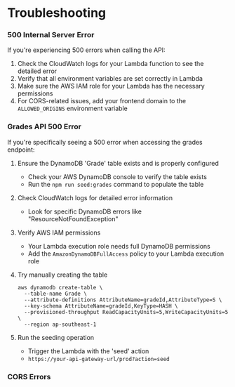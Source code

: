 # Troubleshooting

### 500 Internal Server Error

If you're experiencing 500 errors when calling the API:

1. Check the CloudWatch logs for your Lambda function to see the detailed error
2. Verify that all environment variables are set correctly in Lambda
3. Make sure the AWS IAM role for your Lambda has the necessary permissions
4. For CORS-related issues, add your frontend domain to the `ALLOWED_ORIGINS` environment variable

### Grades API 500 Error

If you're specifically seeing a 500 error when accessing the grades endpoint:

1. Ensure the DynamoDB 'Grade' table exists and is properly configured

   - Check your AWS DynamoDB console to verify the table exists
   - Run the `npm run seed:grades` command to populate the table

2. Check CloudWatch logs for detailed error information

   - Look for specific DynamoDB errors like "ResourceNotFoundException"

3. Verify AWS IAM permissions

   - Your Lambda execution role needs full DynamoDB permissions
   - Add the `AmazonDynamoDBFullAccess` policy to your Lambda execution role

4. Try manually creating the table

   ```
   aws dynamodb create-table \
     --table-name Grade \
     --attribute-definitions AttributeName=gradeId,AttributeType=S \
     --key-schema AttributeName=gradeId,KeyType=HASH \
     --provisioned-throughput ReadCapacityUnits=5,WriteCapacityUnits=5 \
     --region ap-southeast-1
   ```

5. Run the seeding operation
   - Trigger the Lambda with the 'seed' action
   - `https://your-api-gateway-url/prod?action=seed`

### CORS Errors
